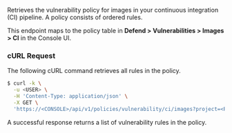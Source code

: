 Retrieves the vulnerability policy for images in your continuous integration (CI) pipeline.
A policy consists of ordered rules.

This endpoint maps to the policy table in **Defend > Vulnerabilities > Images > CI** in the Console UI.

### cURL Request

The following cURL command retrieves all rules in the policy.

```bash
$ curl -k \
  -u <USER> \
  -H 'Content-Type: application/json' \
  -X GET \
  'https://<CONSOLE>/api/v1/policies/vulnerability/ci/images?project=<PROJECT_NAME>'
```

A successful response returns a list of vulnerability rules in the policy.
